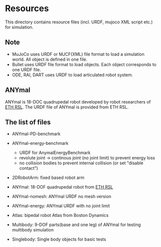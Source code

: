# Resources

This directory contains resource files (incl. URDF, mujoco XML script etc.) for simulation. 

## Note 

- MuJoCo uses URDF or MJCF(XML) file format to load a simulation world. All object is defined in one file. 
- Bullet uses URDF file format to load objects. Each object corresponds to one URDF file. 
- ODE, RAI, DART uses URDF to load articulated robot system.  

## ANYmal 

ANYmal is 18-DOC quadrupedal robot developed by robot researchers of [ETH RSL](http://www.rsl.ethz.ch/robots-media/anymal.html).
The URDF file of ANYmal is provided from ETH RSL. 

## The list of files

- ANYmal-PD-benchmark

- ANYmal-energy-benchmark
 	- URDF for AnymalEnergyBenchmark
 	- revolute joint -> continous joint (no joint limit) to prevent energy loss
 	- no collision bodies to prevent internal collision (or set "disable contact")
- 2DRobotArm: fixed based robot arm 
- ANYmal: 18-DOF quadrupedal robot from [ETH RSL](http://www.rsl.ethz.ch/robots-media/anymal.html)
- ANYmal-nomesh: ANYmal URDF no mesh version
- ANYmal-energy: ANYmal URDF with no joint limit 
- Atlas: bipedal robot Atlas from Boston Dynamics  
- Multibody: 9-DOF parts(base and one leg) of ANYmal for testing multibody simulation
- Singlebody: Single body objects for basic tests